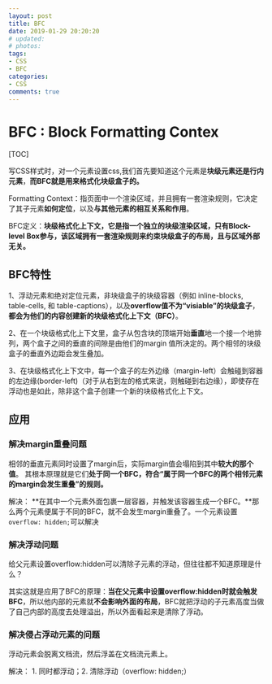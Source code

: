 ```yaml
---
layout: post
title: BFC
date: 2019-01-29 20:20:20
# updated: 
# photos: 
tags:
- CSS
- BFC
categories:
- CSS
comments: true
---
```


# BFC : Block Formatting Contex

[TOC]

写CSS样式时，对一个元素设置css,我们首先要知道这个元素是**块级元素还是行内元素**，**而BFC就是用来格式化块级盒子的。**

Formatting Context：指页面中一个渲染区域，并且拥有一套渲染规则，它决定了其子元素**如何定位**，以及**与其他元素的相互关系和作用**。

BFC定义：**块级格式化上下文，它是指一个独立的块级渲染区域，只有Block-level Box参与，该区域拥有一套渲染规则来约束块级盒子的布局，且与区域外部无关。**

## BFC特性

1、浮动元素和绝对定位元素，非块级盒子的块级容器（例如 inline-blocks, table-cells, 和 table-captions），以及**overflow值不为“visiable”的块级盒子**，**都会为他们的内容创建新的块级格式化上下文（BFC）**。

2、在一个块级格式化上下文里，盒子从包含块的顶端开始**垂直**地一个接一个地排列，两个盒子之间的垂直的间隙是由他们的margin 值所决定的。两个相邻的块级盒子的垂直外边距会发生叠加。

3、在块级格式化上下文中，每一个盒子的左外边缘（margin-left）会触碰到容器的左边缘(border-left)（对于从右到左的格式来说，则触碰到右边缘），即使存在浮动也是如此，除非这个盒子创建一个新的块级格式化上下文。

## 应用

### 解决margin重叠问题

相邻的垂直元素同时设置了margin后，实际margin值会塌陷到其中**较大的那个值**。
其根本原理就是它们**处于同一个BFC，符合“属于同一个BFC的两个相邻元素的margin会发生重叠”的规则。**

解决： **在其中一个元素外面包裹一层容器，并触发该容器生成一个BFC。**那么两个元素便属于不同的BFC，就不会发生margin重叠了。一个元素设置`overflow: hidden;`可以解决

### 解决浮动问题

给父元素设置overflow:hidden可以清除子元素的浮动，但往往都不知道原理是什么？

其实这就是应用了BFC的原理：**当在父元素中设置overflow:hidden时就会触发BFC**，所以他内部的元素就**不会影响外面的布局**，BFC就把浮动的子元素高度当做了自己内部的高度去处理溢出，所以外面看起来是清除了浮动。

### 解决侵占浮动元素的问题

浮动元素会脱离文档流，然后浮盖在文档流元素上。

解决： 1. 同时都浮动；2. 清除浮动（overflow: hidden;）
